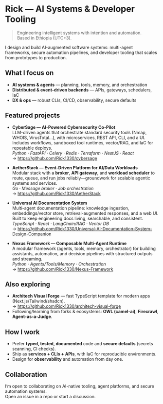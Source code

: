 # Rick — AI Systems & Developer Tooling

> Engineering intelligent systems with intention and automation.  
> Based in Ethiopia (UTC+3).

I design and build AI-augmented software systems: multi-agent frameworks, secure automation pipelines, and developer tooling that scales from prototypes to production.

## What I focus on
- **AI systems & agents** — planning, tools, memory, and orchestration
- **Distributed & event-driven backends** — APIs, gateways, schedulers, IaC
- **DX & ops** — robust CLIs, CI/CD, observability, secure defaults

## Featured projects
- **CyberSage — AI-Powered Cybersecurity Co-Pilot**  
  LLM-driven agents that orchestrate standard security tools (Nmap, WHOIS, VirusTotal…), with microservices, REST API, CLI, and a UI. Includes workflows, sandboxed tool runtimes, vector/RAG, and IaC for repeatable deploys.  
  _Python · FastAPI · Celery · Redis · Terraform · NestJS · React_  
  → https://github.com/Rick1330/cybersage

- **AetherStack — Event-Driven Platform for AI/Data Workloads**  
  Modular stack with a **broker**, **API gateway**, and **workload scheduler** to route, queue, and run jobs reliably—groundwork for scalable agentic systems and services.  
  _Go · Message broker · Job orchestration_  
  → https://github.com/Rick1330/AetherStack

- **Universal AI Documentation System**  
  Multi-agent documentation pipeline: knowledge ingestion, embeddings/vector store, retrieval-augmented responses, and a web UI. Built to keep engineering docs living, searchable, and consistent.  
  _TypeScript · React · LangChain/RAG · Vector DB_  
  → https://github.com/Rick1330/Universal-AI-Documentation-System-Design-Companion

- **Nexus Framework — Composable Multi-Agent Runtime**  
  A modular framework (agents, tools, memory, orchestrator) for building assistants, automation, and decision pipelines with structured outputs and streaming.  
  _Python · Agents/Tools/Memory · Orchestration_  
  → https://github.com/Rick1330/Nexus-Framework

## Also exploring
- **Architech Visual Forge** — fast TypeScript template for modern apps (Next.js/Tailwind/shadcn).  
  → https://github.com/Rick1330/architech-visual-forge
- Following/learning from forks & ecosystems: **OWL (camel-ai)**, **Firecrawl**, **Agent-as-a-Judge**.

## How I work
- Prefer **typed, tested, documented** code and **secure defaults** (secrets scanning, CI checks).
- Ship as **services + CLIs + APIs**, with IaC for reproducible environments.
- Design for **observability** and automation from day one.

## Collaboration
I’m open to collaborating on AI-native tooling, agent platforms, and secure automation systems.  
Open an issue in a repo or start a discussion.
